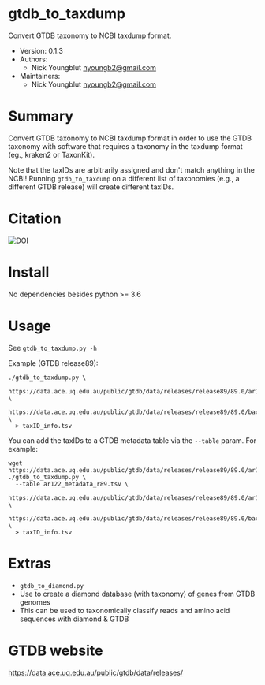 gtdb_to_taxdump
===============

Convert GTDB taxonomy to NCBI taxdump format.

* Version: 0.1.3
* Authors:
  * Nick Youngblut <nyoungb2@gmail.com>
* Maintainers:
  * Nick Youngblut <nyoungb2@gmail.com>


# Summary

Convert GTDB taxonomy to NCBI taxdump format in order to
use the GTDB taxonomy with software that requires a
taxonomy in the taxdump format (eg., kraken2 or TaxonKit).

Note that the taxIDs are arbitrarily assigned and don't
match anything in the NCBI! Running `gtdb_to_taxdump` on
a different list of taxonomies (e.g., a different GTDB release)
will create different taxIDs.

# Citation 

[![DOI](https://zenodo.org/badge/DOI/10.5281/zenodo.3696964.svg)](https://doi.org/10.5281/zenodo.3696964)

# Install

No dependencies besides python >= 3.6

# Usage

See `gtdb_to_taxdump.py -h`

Example (GTDB release89):

```
./gtdb_to_taxdump.py \
  https://data.ace.uq.edu.au/public/gtdb/data/releases/release89/89.0/ar122_taxonomy_r89.tsv \
  https://data.ace.uq.edu.au/public/gtdb/data/releases/release89/89.0/bac120_taxonomy_r89.tsv \
  > taxID_info.tsv
```

You can add the taxIDs to a GTDB metadata table via the `--table` param. For example:

```
wget https://data.ace.uq.edu.au/public/gtdb/data/releases/release89/89.0/ar122_metadata_r89.tsv
./gtdb_to_taxdump.py \
  --table ar122_metadata_r89.tsv \
  https://data.ace.uq.edu.au/public/gtdb/data/releases/release89/89.0/ar122_taxonomy_r89.tsv \
  https://data.ace.uq.edu.au/public/gtdb/data/releases/release89/89.0/bac120_taxonomy_r89.tsv \
  > taxID_info.tsv
```

# Extras

*  `gtdb_to_diamond.py`
  * Use to create a diamond database (with taxonomy) of genes from GTDB genomes
  * This can be used to taxonomically classify reads and amino acid sequences with diamond & GTDB

# GTDB website

https://data.ace.uq.edu.au/public/gtdb/data/releases/

